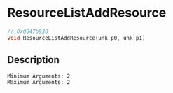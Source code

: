 # ResourceListAddResource
```c
// 0x0047b930
void ResourceListAddResource(unk p0, unk p1)
```
## Description
```
Minimum Arguments: 2
Maximum Arguments: 2
```
